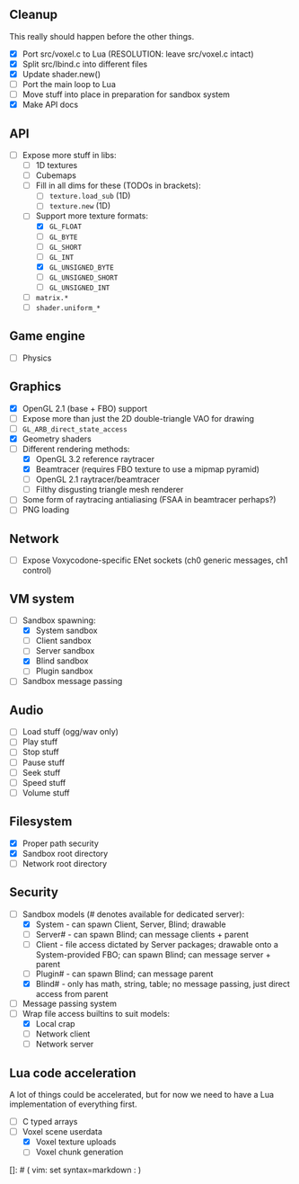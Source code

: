 
Cleanup
-------

This really should happen before the other things.

* [x] Port src/voxel.c to Lua (RESOLUTION: leave src/voxel.c intact)
* [x] Split src/lbind.c into different files
* [x] Update shader.new()
* [ ] Port the main loop to Lua
* [ ] Move stuff into place in preparation for sandbox system
* [x] Make API docs

API
---

* [ ] Expose more stuff in libs:
  * [ ] 1D textures
  * [ ] Cubemaps
  * [ ] Fill in all dims for these (TODOs in brackets):
    * [ ] `texture.load_sub` (1D)
    * [ ] `texture.new` (1D)
  * [ ] Support more texture formats:
    * [x] `GL_FLOAT`
    * [ ] `GL_BYTE`
    * [ ] `GL_SHORT`
    * [ ] `GL_INT`
    * [x] `GL_UNSIGNED_BYTE`
    * [ ] `GL_UNSIGNED_SHORT`
    * [ ] `GL_UNSIGNED_INT`
  * [ ] `matrix.*`
  * [ ] `shader.uniform_*`

Game engine
-----------

* [ ] Physics

Graphics
--------

* [x] OpenGL 2.1 (base + FBO) support
* [ ] Expose more than just the 2D double-triangle VAO for drawing
* [ ] `GL_ARB_direct_state_access`
* [x] Geometry shaders
* [ ] Different rendering methods:
  * [x] OpenGL 3.2 reference raytracer
  * [x] Beamtracer (requires FBO texture to use a mipmap pyramid)
  * [ ] OpenGL 2.1 raytracer/beamtracer
  * [ ] Filthy disgusting triangle mesh renderer
* [ ] Some form of raytracing antialiasing (FSAA in beamtracer perhaps?)
* [ ] PNG loading

Network
-------

* [ ] Expose Voxycodone-specific ENet sockets (ch0 generic messages, ch1 control)

VM system
---------

* [ ] Sandbox spawning:
  * [x] System sandbox
  * [ ] Client sandbox
  * [ ] Server sandbox
  * [x] Blind sandbox
  * [ ] Plugin sandbox
* [ ] Sandbox message passing

Audio
-----

* [ ] Load stuff (ogg/wav only)
* [ ] Play stuff
* [ ] Stop stuff
* [ ] Pause stuff
* [ ] Seek stuff
* [ ] Speed stuff
* [ ] Volume stuff

Filesystem
----------

* [x] Proper path security
* [x] Sandbox root directory
* [ ] Network root directory

Security
--------

* [ ] Sandbox models (# denotes available for dedicated server):
  * [x] System - can spawn Client, Server, Blind; drawable
  * [ ] Server# - can spawn Blind; can message clients + parent
  * [ ] Client - file access dictated by Server packages; drawable onto a System-provided FBO; can spawn Blind; can message server + parent
  * [ ] Plugin# - can spawn Blind; can message parent
  * [x] Blind# - only has math, string, table; no message passing, just direct access from parent
* [ ] Message passing system
* [ ] Wrap file access builtins to suit models:
  * [x] Local crap
  * [ ] Network client
  * [ ] Network server

Lua code acceleration
---------------------

A lot of things could be accelerated, but for now we need to have a Lua implementation of everything first.

* [ ] C typed arrays
* [ ] Voxel scene userdata
  * [x] Voxel texture uploads
  * [ ] Voxel chunk generation

[]: # ( vim: set syntax=markdown : )

